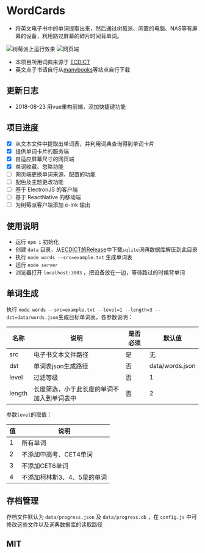 # WordCards

* 将英文电子书中的单词提取出来，然后通过树莓派、闲置的电脑、NAS等有屏幕的设备，利用路过屏幕的碎片时间背单词。

![树莓派上运行效果](docs/imgs/p3.png)
![网页端](docs/imgs/p1.png)

* 本项目所用词典来源于 [ECDICT](https://github.com/skywind3000/ECDICT) 
* 英文点子书请自行从[manybooks](http://manybooks.net/)等站点自行下载

## 更新日志
* 2018-08-23 用vue重构前端，添加快捷键功能

## 项目进度
- [x] 从文本文件中提取出单词表，并利用词典查询得到单词卡片
- [x] 提供单词卡片的服务端
- [x] 自适应屏幕尺寸的网页端
- [x] 单词收藏、忽略功能
- [ ] 网页端更换单词来源、配置的功能
- [ ] 配色及主题更改功能
- [ ] 基于 ElectronJS 的客户端
- [ ] 基于 ReactNative 的移动端
- [ ] 为树莓派客户端添加 e-ink 输出

## 使用说明

* 运行 `npm i` 初始化
* 创建 `data` 目录，从[ECDICT的Release](https://github.com/skywind3000/ECDICT/releases)中下载`sqlite`词典数据库解压到此目录
* 执行 `node words --src=example.txt` 生成单词表
* 运行 `node server` 
* 浏览器打开 `localhost:3003` ，把设备放在一边，等待路过的时候背单词

## 单词生成
执行 `node words --src=example.txt --level=1 --length=3 --dst=data/words.json`生成目标单词表，各参数说明：

|名称|说明|是否必须|默认值|
|---|----|---|---|
|src|电子书文本文件路径|是|无|
|dst|单词表json生成路径|否|data/words.json|
|level|过滤等级|否|1|
|length|长度筛选，小于此长度的单词不加入到单词表中|否|2|

参数`level`的取值：

|值|说明|
|--|--|
|1|所有单词|
|2|不添加中高考、CET4单词|
|3|不添加CET6单词|
|4|不添加柯林斯3、4、5星的单词|

## 存档管理
存档文件默认为 `data/progress.json` 及 `data/progress.db` ，在 `config.js` 中可修改这些文件以及词典数据库的读取路径

## MIT

